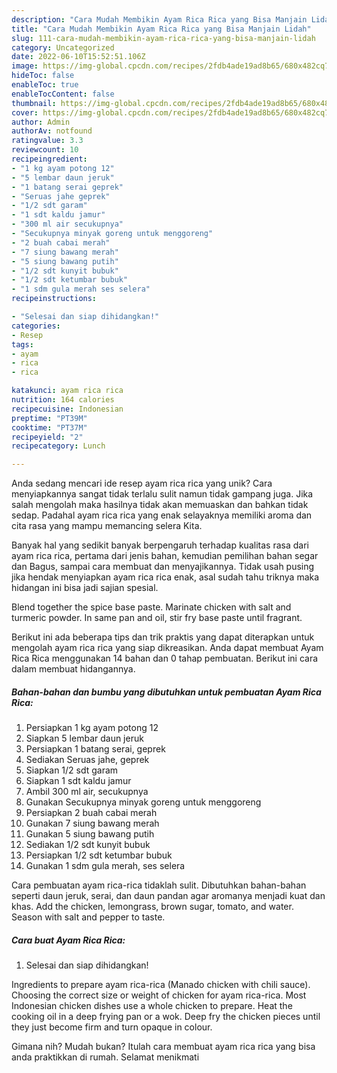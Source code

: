 ```yaml
---
description: "Cara Mudah Membikin Ayam Rica Rica yang Bisa Manjain Lidah"
title: "Cara Mudah Membikin Ayam Rica Rica yang Bisa Manjain Lidah"
slug: 111-cara-mudah-membikin-ayam-rica-rica-yang-bisa-manjain-lidah
category: Uncategorized
date: 2022-06-10T15:52:51.106Z
image: https://img-global.cpcdn.com/recipes/2fdb4ade19ad8b65/680x482cq70/ayam-rica-rica-foto-resep-utama.jpg
hideToc: false
enableToc: true
enableTocContent: false
thumbnail: https://img-global.cpcdn.com/recipes/2fdb4ade19ad8b65/680x482cq70/ayam-rica-rica-foto-resep-utama.jpg
cover: https://img-global.cpcdn.com/recipes/2fdb4ade19ad8b65/680x482cq70/ayam-rica-rica-foto-resep-utama.jpg
author: Admin
authorAv: notfound
ratingvalue: 3.3
reviewcount: 10
recipeingredient:
- "1 kg ayam potong 12"
- "5 lembar daun jeruk"
- "1 batang serai geprek"
- "Seruas jahe geprek"
- "1/2 sdt garam"
- "1 sdt kaldu jamur"
- "300 ml air secukupnya"
- "Secukupnya minyak goreng untuk menggoreng"
- "2 buah cabai merah"
- "7 siung bawang merah"
- "5 siung bawang putih"
- "1/2 sdt kunyit bubuk"
- "1/2 sdt ketumbar bubuk"
- "1 sdm gula merah ses selera"
recipeinstructions:

- "Selesai dan siap dihidangkan!"
categories:
- Resep
tags:
- ayam
- rica
- rica

katakunci: ayam rica rica 
nutrition: 164 calories
recipecuisine: Indonesian
preptime: "PT39M"
cooktime: "PT37M"
recipeyield: "2"
recipecategory: Lunch

---
```





Anda sedang mencari ide resep ayam rica rica yang unik? Cara menyiapkannya sangat tidak terlalu sulit namun tidak gampang juga. Jika salah mengolah maka hasilnya tidak akan memuaskan dan bahkan tidak sedap. Padahal ayam rica rica yang enak selayaknya memiliki aroma dan cita rasa yang mampu memancing selera Kita.





Banyak hal yang sedikit banyak berpengaruh terhadap kualitas rasa dari ayam rica rica, pertama dari jenis bahan, kemudian pemilihan bahan segar dan Bagus, sampai cara membuat dan menyajikannya. Tidak usah pusing jika hendak menyiapkan ayam rica rica enak,      asal sudah tahu triknya maka hidangan ini bisa jadi sajian spesial.














Blend together the spice base paste. Marinate chicken with salt and turmeric powder. In same pan and oil, stir fry base paste until fragrant.






Berikut ini ada beberapa tips dan trik praktis yang dapat diterapkan untuk mengolah ayam rica rica yang siap dikreasikan. Anda dapat membuat Ayam Rica Rica menggunakan 14 bahan dan 0 tahap pembuatan. Berikut ini cara dalam membuat hidangannya.

<!--inarticleads1-->

##### Bahan-bahan dan bumbu yang dibutuhkan untuk pembuatan Ayam Rica Rica:

1. Persiapkan 1 kg ayam potong 12
1. Siapkan 5 lembar daun jeruk
1. Persiapkan 1 batang serai, geprek
1. Sediakan Seruas jahe, geprek
1. Siapkan 1/2 sdt garam
1. Siapkan 1 sdt kaldu jamur
1. Ambil 300 ml air, secukupnya
1. Gunakan Secukupnya minyak goreng untuk menggoreng
1. Persiapkan 2 buah cabai merah
1. Gunakan 7 siung bawang merah
1. Gunakan 5 siung bawang putih
1. Sediakan 1/2 sdt kunyit bubuk
1. Persiapkan 1/2 sdt ketumbar bubuk
1. Gunakan 1 sdm gula merah, ses selera


Cara pembuatan ayam rica-rica tidaklah sulit. Dibutuhkan bahan-bahan seperti daun jeruk, serai, dan daun pandan agar aromanya menjadi kuat dan khas. Add the chicken, lemongrass, brown sugar, tomato, and water. Season with salt and pepper to taste. 

<!--inarticleads2-->

##### Cara buat Ayam Rica Rica:


1. Selesai dan siap dihidangkan!

Ingredients to prepare ayam rica-rica (Manado chicken with chili sauce). Choosing the correct size or weight of chicken for ayam rica-rica. Most Indonesian chicken dishes use a whole chicken to prepare. Heat the cooking oil in a deep frying pan or a wok. Deep fry the chicken pieces until they just become firm and turn opaque in colour. 

Gimana nih? Mudah bukan? Itulah cara membuat ayam rica rica yang bisa anda praktikkan di rumah. Selamat menikmati

